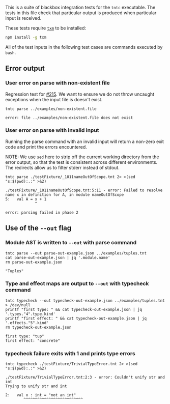 This is a suite of blackbox integration tests for the `tntc` executable.
The tests in this file check that particular output is produced when
particular input is received.

These tests require [`txm`](https://www.npmjs.com/package/txm) to be installed:

```sh
npm install -g txm
```

All of the test inputs in the following test cases are commands executed by `bash`.

<!-- !test program
bash -
-->

## Error output

### User error on parse with non-existent file

Regression test for [#215](https://github.com/informalsystems/tnt/issues/215).
We want to ensure we do not throw uncaught exceptions when the input file is
doesn't exist.

<!-- !test in non-existent file -->
    tntc parse ../examples/non-existent.file

<!-- !test exit 1 -->
<!-- !test err non-existent file -->
    error: file ../examples/non-existent.file does not exist


### User error on parse with invalid input

Running the parse command with an invalid input will return a non-zero exit code
and print the errors encountered.

NOTE: We use `sed` here to strip off the current working directory from the
error output, so that the test is consistent across different environments. The
redirects allow us to filter stderr instead of stdout.

<!-- !test in parsing invalid file -->
    tntc parse ./testFixture/_1011nameOutOfScope.tnt 2> >(sed "s:$(pwd):.:" >&2)


<!-- !test exit 1 -->
<!-- !test err parsing invalid file -->
```
./testFixture/_1011nameOutOfScope.tnt:5:11 - error: Failed to resolve name x in definition for A, in module nameOutOfScope
5:   val A = x + 1
             ^

error: parsing failed in phase 2
```

## Use of the `--out` flag

### Module AST is written to `--out` with parse command

<!-- !test in module AST is output -->
```
tntc parse --out parse-out-example.json ../examples/tuples.tnt
cat parse-out-example.json | jq '.module.name'
rm parse-out-example.json
```

<!-- !test out module AST is output -->
```
"Tuples"
```

### Type and effect maps are output to `--out` with typecheck command

<!-- !test in type and effect maps are output -->
```
tntc typecheck --out typecheck-out-example.json ../examples/tuples.tnt > /dev/null
printf "first type: " && cat typecheck-out-example.json | jq '.types."4".type.kind'
printf "first effect: " && cat typecheck-out-example.json | jq '.effects."5".kind'
rm typecheck-out-example.json
```

<!-- !test out type and effect maps are output -->
```
first type: "tup"
first effect: "concrete"
```

### typecheck failure exits with 1 and prints type errors

<!-- !test exit 1 -->
<!-- !test in typecheck failure gives non-zero exit -->
```
tntc typecheck ./testFixture/TrivialTypeError.tnt 2> >(sed "s:$(pwd):.:" >&2)
```

<!-- !test err typecheck failure gives non-zero exit -->
```
./testFixture/TrivialTypeError.tnt:2:3 - error: Couldn't unify str and int
Trying to unify str and int

2:   val x : int = "not an int"
        ^^^^^^^^^^^^^^^^^^^^^^^^^^
```
